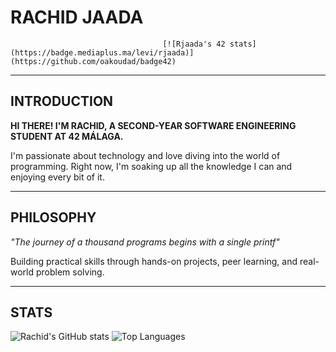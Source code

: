 # RACHID JAADA

                                      [![Rjaada's 42 stats](https://badge.mediaplus.ma/levi/rjaada)](https://github.com/oakoudad/badge42)

---

## INTRODUCTION

**HI THERE! I'M RACHID, A SECOND-YEAR SOFTWARE ENGINEERING STUDENT AT 42 MÁLAGA.**

I'm passionate about technology and love diving into the world of programming. Right now, I'm soaking up all the knowledge I can and enjoying every bit of it.

---

## PHILOSOPHY

*"The journey of a thousand programs begins with a single printf"*

Building practical skills through hands-on projects, peer learning, and real-world problem solving.

---

## STATS

![Rachid's GitHub stats](https://github-readme-stats.vercel.app/api?username=rjaada&show_icons=true&theme=dark&hide_border=true&bg_color=0d1117&title_color=ffffff&text_color=c9d1d9&icon_color=58a6ff) ![Top Languages](https://github-readme-stats.vercel.app/api/top-langs/?username=rjaada&layout=compact&theme=dark&hide_border=true&bg_color=0d1117&title_color=ffffff&text_color=c9d1d9)

